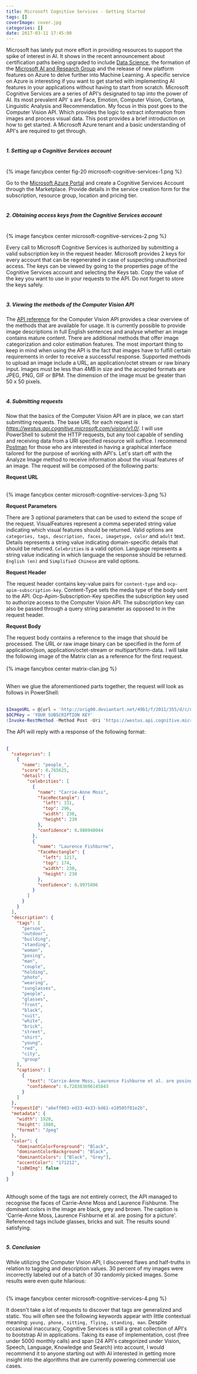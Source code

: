 ```yaml
---
title: Microsoft Cognitive Services - Getting Started
tags: []
coverImage: cover.jpg
categories: []
date: 2017-03-11 17:45:00
---
```


Microsoft has lately put more effort in providing resources to support the spike of interest in AI. It shows in the recent announcement about certification paths being upgraded to include [Data Science](https://academy.microsoft.com/en-us/professional-program/data-science/), the formation of the [Microsoft AI and Research Group](https://news.microsoft.com/2016/09/29/microsoft-expands-artificial-intelligence-ai-efforts-with-creation-of-new-microsoft-ai-and-research-group/#sm.0000v4w3gz167vehmqv096a67fwdw) and the release of new platform features on Azure to delve further into Machine Learning. <!-- more --> A specific service on Azure is interesting if you want to get started with implementing AI features in your applications without having to start from scratch. Microsoft Cognitive Services are a series of API's designated to tap into the power of AI. Its most prevalent API' s are Face, Emotion, Computer Vision, Cortana, Linguistic Analysis and Recommendation. My focus in this post goes to the Computer Vision API. Which provides the logic to extract information from images and process visual data. This post provides a brief introduction on how to get started. A Microsoft Azure tenant and a basic understanding of API's are required to get through.<br><br>

<h5>1. Setting up a Cognitive Services account</h5>
<br>{% image fancybox center fig-20 microsoft-cognitive-services-1.png %}

Go to the [Microsoft Azure Portal](portal.azure.com) and create a Cognitive Services Account through the Marketplace. Provide details in the service creation form for the subscription, resource group, location and pricing tier.<br><br>

<h5>2. Obtaining access keys from the Cognitive Services account</h5>
<br>{% image fancybox center microsoft-cognitive-services-2.png %}

Every call to Microsoft Cognitive Services is authorized by submitting a valid subscription key in the request header. Microsoft provides 2 keys for every account that can be regenerated in case of suspecting unauthorized access. The keys can be viewed by going to the properties page of the Cognitive Services account and selecting the Keys tab. Copy the value of the key you want to use in your requests to the API. Do not forget to store the keys safely.<br><br>

<h5>3. Viewing the methods of the Computer Vision API</h5>

The [API reference](<https://learn.microsoft.com/en-us/rest/api/computer-vision/?view=rest-computervision-v4.0-preview%20(2023-04-01)>) for the Computer Vision API provides a clear overview of the methods that are available for usage. It is currently possible to provide image descriptions in full English sentences and analyse whether an image contains mature content. There are additional methods that offer image categorization and color estimation features. The most important thing to keep in mind when using the API is the fact that images have to fulfill certain requirements in order to receive a successful response. Supported methods to upload an image include a URL, an application/octet stream or raw binary input. Images must be less than 4MB in size and the accepted formats are JPEG, PNG, GIF or BPM. The dimension of the image must be greater than 50 x 50 pixels.<br><br>

<h5>4. Submitting requests</h5>

Now that the basics of the Computer Vision API are in place, we can start submitting requests. The base URL for each request is *https://westus.api.cognitive.microsoft.com/vision/v1.0/*. I will use PowerShell to submit the HTTP requests, but any tool capable of sending and receiving data from a URI specified resource will suffice. I recommend [Postman](https://www.getpostman.com/) for those who are interested in having a graphical interface tailored for the purpose of working with API's. Let's start off with the Analyze Image method to receive information about the visual features of an image. The request will be composed of the following parts:<br>

**Request URL**<br>

<br>
{% image fancybox center microsoft-cognitive-services-3.png %}

**Request Parameters**

There are 3 optional parameters that can be used to extend the scope of the request. VisualFeatures represent a comma seperated string value indicating which visual features should be returned. Valid options are `categories, tags, description, faces, imagetype, color` and `adult` text. Details represents a string value indicating domain-specific details that should be returned. `Celebrities` is a valid option. Language represents a string value indicating in which language the response should be returned. `English (en)` and `Simplified Chinese` are valid options.

**Request Header**

The request header contains key-value pairs for `content-type` and `ocp-apim-subscription-key`. Content-Type sets the media type of the body sent to the API. Ocp-Apim-Subscription-Key specifies the subscription key used to authorize access to the Computer Vision API. The subscription key can also be passed through a query string parameter as opposed to in the request header.

**Request Body**

The request body contains a reference to the image that should be processed. The URL or raw image binary can be specified in the form of application/json, application/octet-stream or multipart/form-data. I will take the following image of the Matrix clan as a reference for the first request.
<br><br>{% image fancybox center matrix-clan.jpg %}<br><br>

When we glue the aforementioned parts together, the request will look as follows in PowerShell:<br><br>

```powershell
$ImageURL = @{url = 'http://orig00.deviantart.net/49b1/f/2011/355/d/c/dccf616fc52081963d49583541671eed-d4jr18e.jpg'} | ConvertTo-Json
$OCPKey = 'YOUR SUBSCRIPTION KEY'
(Invoke-RestMethod -Method Post -Uri 'https://westus.api.cognitive.microsoft.com/vision/v1.0/analyze?visualFeatures=Categories,Color,Description&details=Celebrities' -ContentType $ContentType -Headers @{'ocp-apim-subscription-key' = $OCPKey; 'content-type' = 'application/json'} -Body $ImageURL) | ConvertTo-Json
```

The API will reply with a response of the following format:<br><br>

```json
{
  "categories": [
    {
      "name": "people_",
      "score": 0.765625,
      "detail": {
        "celebrities": [
          {
            "name": "Carrie-Anne Moss",
            "faceRectangle": {
              "left": 331,
              "top": 296,
              "width": 230,
              "height": 230
            },
            "confidence": 0.980940044
          },
          {
            "name": "Laurence Fishburne",
            "faceRectangle": {
              "left": 1217,
              "top": 174,
              "width": 230,
              "height": 230
            },
            "confidence": 0.9975896
          }
        ]
      }
    }
  ],
  "description": {
    "tags": [
      "person",
      "outdoor",
      "building",
      "standing",
      "woman",
      "posing",
      "man",
      "couple",
      "holding",
      "photo",
      "wearing",
      "sunglasses",
      "people",
      "glasses",
      "front",
      "black",
      "suit",
      "white",
      "brick",
      "street",
      "shirt",
      "young",
      "red",
      "city",
      "group"
    ],
    "captions": [
      {
        "text": "Carrie-Anne Moss, Laurence Fishburne et al. are posing for a picture",
        "confidence": 0.728383696145843
      }
    ]
  },
  "requestId": "a6eff003-ed33-4e33-bd61-e10505f01e2b",
  "metadata": {
    "width": 1920,
    "height": 1080,
    "format": "Jpeg"
  },
  "color": {
    "dominantColorForeground": "Black",
    "dominantColorBackground": "Black",
    "dominantColors": ["Black", "Grey"],
    "accentColor": "171212",
    "isBWImg": false
  }
}
```

<br>Although some of the tags are not entirely correct, the API managed to recognise the faces of Carrie-Anne Moss and Laurence Fishburne. The dominant colors in the image are black, grey and brown. The caption is 'Carrie-Anne Moss, Laurence Fishburne et al. are posing for a picture'. Referenced tags include glasses, bricks and suit. The results sound satisfying.<br><br>

<h5>5. Conclusion</h5>
While utilizing the Computer Vision API, I discovered flaws and half-truths in relation to tagging and description values. 30 percent of my images were incorrectly labeled out of a batch of 30 randomly picked images. Some results were even quite hilarious:

<br>{% image fancybox center microsoft-cognitive-services-4.png %}

It doesn't take a lot of requests to discover that tags are generalized and static. You will often see the following keywords appear with little contextual meaning: `young, phone, sitting, flying, standing, man`. Despite occasional inaccuracy, Cognitive Services is still a great collection of API's to bootstrap AI in applications. Taking its ease of implementation, cost (free under 5000 monthly calls) and span (24 API's categorized under Vision, Speech, Language, Knowledge and Search) into account, I would recommend it to anyone starting out with AI interested in getting more insight into the algorithms that are currently powering commercial use cases.
